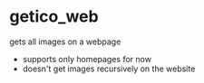 # getico_web
gets all images on a webpage

* supports only homepages for now
* doesn't get images recursively on the website



